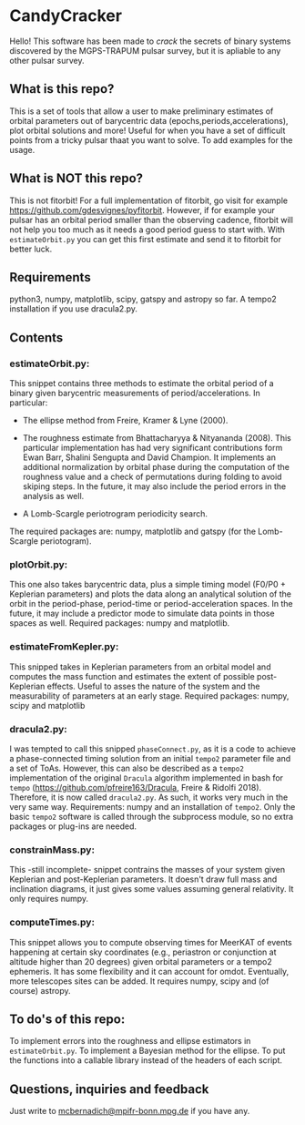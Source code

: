 # CandyCracker

Hello! This software has been made to *crack* the secrets of binary systems discovered by the MGPS-TRAPUM pulsar survey, but it is apliable to any other pulsar survey.

## What is this repo?

This is a set of tools that allow a user to make preliminary estimates of orbital parameters out of barycentric data (epochs,periods,accelerations), plot orbital solutions and more! Useful for when you have a set of difficult points from a tricky pulsar thaat you want to solve. To add examples for the usage.

## What is NOT this repo?

This is not fitorbit! For a full implementation of fitorbit, go visit for example https://github.com/gdesvignes/pyfitorbit. However, if for example your pulsar has an orbital period smaller than the observing cadence, fitorbit will not help you too much as it needs a good period guess to start with. With ```estimateOrbit.py``` you can get this first estimate and send it to fitorbit for better luck.

## Requirements

python3, numpy, matplotlib, scipy, gatspy and astropy so far.
A tempo2 installation if you use dracula2.py.

## Contents

### estimateOrbit.py:

This snippet contains three methods to estimate the orbital period of a binary given barycentric measurements of period/accelerations. In particular:

- The ellipse method from Freire, Kramer & Lyne (2000).

- The roughness estimate from Bhattacharyya & Nityananda (2008). This particular implementation has had very significant contributions form Ewan Barr, Shalini Sengupta and David Champion. It implements an additional normalization by orbital phase during the computation of the roughness value and a check of permutations during folding to avoid skiping steps. In the future, it may also include the period errors in the analysis as well.

- A Lomb-Scargle periotrogram periodicity search.

The required packages are: numpy, matplotlib and gatspy (for the Lomb-Scargle periotogram).

### plotOrbit.py:

This one also takes barycentric data, plus a simple timing model (F0/P0 + Keplerian parameters) and plots the data along an analytical solution of the orbit in the period-phase, period-time or period-acceleration spaces. In the future, it may include a predictor mode to simulate data points in those spaces as well. Required packages: numpy and matplotlib.

### estimateFromKepler.py:

This snipped takes in Keplerian parameters from an orbital model and computes the mass function and estimates the extent of possible post-Keplerian effects. Useful to asses the nature of the system and the measurability of parameters at an early stage. Required packages: numpy, scipy and matplotlib

### dracula2.py:

I was tempted to call this snipped ```phaseConnect.py```, as it is a code to achieve a phase-connected timing solution from an initial ```tempo2``` parameter file and a set of ToAs. However, this can also be described as a ```tempo2``` implementation of the original ```Dracula``` algorithm implemented in bash for ```tempo``` (https://github.com/pfreire163/Dracula, Freire & Ridolfi 2018). Therefore, it is now called ```dracula2.py```. As such, it works very much in the very same way. Requirements: numpy and an installation of ```tempo2```. Only the basic ```tempo2``` software is called through the subprocess module, so no extra packages or plug-ins are needed.

### constrainMass.py:

This -still incomplete- snippet contrains the masses of your system given Keplerian and post-Keplerian parameters. It doesn't draw full mass and inclination diagrams, it just gives some values assuming general relativity. It only requires numpy.

### computeTimes.py:

This snippet allows you to compute observing times for MeerKAT of events happening at certain sky coordinates (e.g., periastron or conjunction at altitude higher than 20 degrees) given orbital parameters or a tempo2 ephemeris. It has some flexibility and it can account for omdot. Eventually, more telescopes sites can be added. It requires numpy, scipy and (of course) astropy.

## To do's of this repo:

To implement errors into the roughness and ellipse estimators in ```estimateOrbit.py```. To implement a Bayesian method for the ellipse. To put the functions into a callable library instead of the headers of each script.

## Questions, inquiries and feedback

Just write to mcbernadich@mpifr-bonn.mpg.de if you have any.